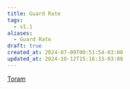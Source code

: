 ```yaml
---
title: Guard Rate
tags:
  - v1.1
aliases:
  - Guard Rate
draft: true
created_at: 2024-07-09T00:51:54-03:00
updated_at: 2024-10-12T15:16:33-03:00
---
```


[Toram](../26/Toram.md)
